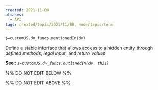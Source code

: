 ```yaml
---
created: 2021-11-08 
aliases:
  - API
tags: created/topic/2021/11/08, node/topic/term
---
```

`$=customJS.dv_funcs.mentionedIn(dv)`

Define a stable interface that allows access to a hidden entity through *defined methods*, *legal input*, and *return values*

**See**::
*`$=customJS.dv_funcs.outlinedIn(dv, this)`*

%% DO NOT EDIT BELOW %%

%% DO NOT EDIT ABOVE %%
